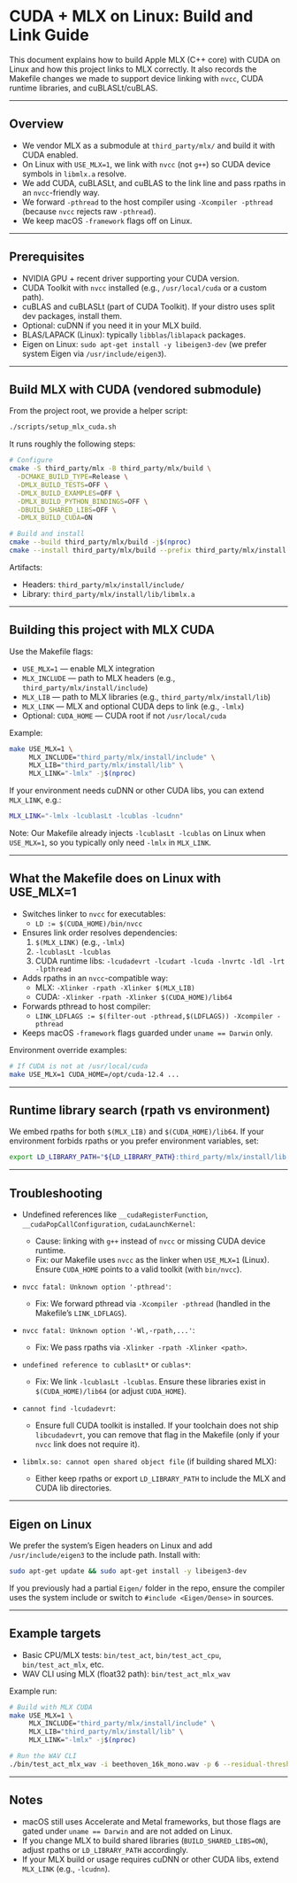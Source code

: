 # CUDA + MLX on Linux: Build and Link Guide

This document explains how to build Apple MLX (C++ core) with CUDA on Linux and how this project links to MLX correctly. It also records the Makefile changes we made to support device linking with `nvcc`, CUDA runtime libraries, and cuBLASLt/cuBLAS.

---

## Overview

- We vendor MLX as a submodule at `third_party/mlx/` and build it with CUDA enabled.
- On Linux with `USE_MLX=1`, we link with `nvcc` (not `g++`) so CUDA device symbols in `libmlx.a` resolve.
- We add CUDA, cuBLASLt, and cuBLAS to the link line and pass rpaths in an `nvcc`-friendly way.
- We forward `-pthread` to the host compiler using `-Xcompiler -pthread` (because `nvcc` rejects raw `-pthread`).
- We keep macOS `-framework` flags off on Linux.

---

## Prerequisites

- NVIDIA GPU + recent driver supporting your CUDA version.
- CUDA Toolkit with `nvcc` installed (e.g., `/usr/local/cuda` or a custom path).
- cuBLAS and cuBLASLt (part of CUDA Toolkit). If your distro uses split dev packages, install them.
- Optional: cuDNN if you need it in your MLX build.
- BLAS/LAPACK (Linux): typically `libblas`/`liblapack` packages.
- Eigen on Linux: `sudo apt-get install -y libeigen3-dev` (we prefer system Eigen via `/usr/include/eigen3`).

---

## Build MLX with CUDA (vendored submodule)

From the project root, we provide a helper script:

```bash
./scripts/setup_mlx_cuda.sh
```

It runs roughly the following steps:

```bash
# Configure
cmake -S third_party/mlx -B third_party/mlx/build \
  -DCMAKE_BUILD_TYPE=Release \
  -DMLX_BUILD_TESTS=OFF \
  -DMLX_BUILD_EXAMPLES=OFF \
  -DMLX_BUILD_PYTHON_BINDINGS=OFF \
  -DBUILD_SHARED_LIBS=OFF \
  -DMLX_BUILD_CUDA=ON

# Build and install
cmake --build third_party/mlx/build -j$(nproc)
cmake --install third_party/mlx/build --prefix third_party/mlx/install
```

Artifacts:
- Headers: `third_party/mlx/install/include/`
- Library: `third_party/mlx/install/lib/libmlx.a`

---

## Building this project with MLX CUDA

Use the Makefile flags:

- `USE_MLX=1` — enable MLX integration
- `MLX_INCLUDE` — path to MLX headers (e.g., `third_party/mlx/install/include`)
- `MLX_LIB` — path to MLX libraries (e.g., `third_party/mlx/install/lib`)
- `MLX_LINK` — MLX and optional CUDA deps to link (e.g., `-lmlx`)
- Optional: `CUDA_HOME` — CUDA root if not `/usr/local/cuda`

Example:

```bash
make USE_MLX=1 \
     MLX_INCLUDE="third_party/mlx/install/include" \
     MLX_LIB="third_party/mlx/install/lib" \
     MLX_LINK="-lmlx" -j$(nproc)
```

If your environment needs cuDNN or other CUDA libs, you can extend `MLX_LINK`, e.g.:

```bash
MLX_LINK="-lmlx -lcublasLt -lcublas -lcudnn"
```

Note: Our Makefile already injects `-lcublasLt -lcublas` on Linux when `USE_MLX=1`, so you typically only need `-lmlx` in `MLX_LINK`.

---

## What the Makefile does on Linux with USE_MLX=1

- Switches linker to `nvcc` for executables:
  - `LD := $(CUDA_HOME)/bin/nvcc`
- Ensures link order resolves dependencies:
  1. `$(MLX_LINK)` (e.g., `-lmlx`)
  2. `-lcublasLt -lcublas`
  3. CUDA runtime libs: `-lcudadevrt -lcudart -lcuda -lnvrtc -ldl -lrt -lpthread`
- Adds rpaths in an `nvcc`-compatible way:
  - MLX: `-Xlinker -rpath -Xlinker $(MLX_LIB)`
  - CUDA: `-Xlinker -rpath -Xlinker $(CUDA_HOME)/lib64`
- Forwards pthread to host compiler:
  - `LINK_LDFLAGS := $(filter-out -pthread,$(LDFLAGS)) -Xcompiler -pthread`
- Keeps macOS `-framework` flags guarded under `uname == Darwin` only.

Environment override examples:

```bash
# If CUDA is not at /usr/local/cuda
make USE_MLX=1 CUDA_HOME=/opt/cuda-12.4 ...
```

---

## Runtime library search (rpath vs environment)

We embed rpaths for both `$(MLX_LIB)` and `$(CUDA_HOME)/lib64`. If your environment forbids rpaths or you prefer environment variables, set:

```bash
export LD_LIBRARY_PATH="${LD_LIBRARY_PATH}:third_party/mlx/install/lib:$(CUDA_HOME)/lib64"
```

---

## Troubleshooting

- Undefined references like `__cudaRegisterFunction`, `__cudaPopCallConfiguration`, `cudaLaunchKernel`:
  - Cause: linking with `g++` instead of `nvcc` or missing CUDA device runtime.
  - Fix: our Makefile uses `nvcc` as the linker when `USE_MLX=1` (Linux). Ensure `CUDA_HOME` points to a valid toolkit (with `bin/nvcc`).

- `nvcc fatal: Unknown option '-pthread'`:
  - Fix: We forward pthread via `-Xcompiler -pthread` (handled in the Makefile’s `LINK_LDFLAGS`).

- `nvcc fatal: Unknown option '-Wl,-rpath,...'`:
  - Fix: We pass rpaths via `-Xlinker -rpath -Xlinker <path>`.

- `undefined reference to cublasLt*` or `cublas*`:
  - Fix: We link `-lcublasLt -lcublas`. Ensure these libraries exist in `$(CUDA_HOME)/lib64` (or adjust `CUDA_HOME`).

- `cannot find -lcudadevrt`:
  - Ensure full CUDA toolkit is installed. If your toolchain does not ship `libcudadevrt`, you can remove that flag in the Makefile (only if your `nvcc` link does not require it).

- `libmlx.so: cannot open shared object file` (if building shared MLX):
  - Either keep rpaths or export `LD_LIBRARY_PATH` to include the MLX and CUDA lib directories.

---

## Eigen on Linux

We prefer the system’s Eigen headers on Linux and add `/usr/include/eigen3` to the include path. Install with:

```bash
sudo apt-get update && sudo apt-get install -y libeigen3-dev
```

If you previously had a partial `Eigen/` folder in the repo, ensure the compiler uses the system include or switch to `#include <Eigen/Dense>` in sources.

---

## Example targets

- Basic CPU/MLX tests: `bin/test_act`, `bin/test_act_cpu`, `bin/test_act_mlx`, etc.
- WAV CLI using MLX (float32 path): `bin/test_act_mlx_wav`

Example run:

```bash
# Build with MLX CUDA
make USE_MLX=1 \
     MLX_INCLUDE="third_party/mlx/install/include" \
     MLX_LIB="third_party/mlx/install/lib" \
     MLX_LINK="-lmlx" -j$(nproc)

# Run the WAV CLI
./bin/test_act_mlx_wav -i beethoven_16k_mono.wav -p 6 --residual-threshold 1e-6 --float32
```

---

## Notes

- macOS still uses Accelerate and Metal frameworks, but those flags are gated under `uname == Darwin` and are not added on Linux.
- If you change MLX to build shared libraries (`BUILD_SHARED_LIBS=ON`), adjust rpaths or `LD_LIBRARY_PATH` accordingly.
- If your MLX build or usage requires cuDNN or other CUDA libs, extend `MLX_LINK` (e.g., `-lcudnn`).
